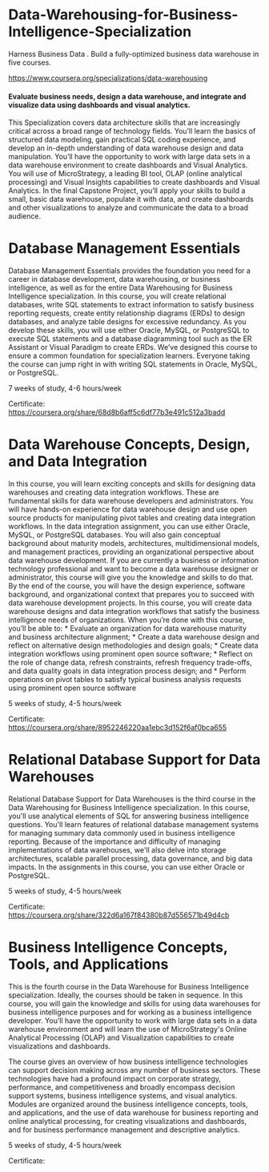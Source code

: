 # Data-Warehousing-for-Business-Intelligence-Specialization
Harness Business Data . Build a fully-optimized business data warehouse in five courses.

https://www.coursera.org/specializations/data-warehousing

#### Evaluate business needs, design a data warehouse, and integrate and visualize data using dashboards and visual analytics.
This Specialization covers data architecture skills that are increasingly critical across a broad range of technology fields. You’ll learn the basics of structured data modeling, gain practical SQL coding experience, and develop an in-depth understanding of data warehouse design and data manipulation. You’ll have the opportunity to work with large data sets in a data warehouse environment to create dashboards and Visual Analytics. You will use of MicroStrategy, a leading BI tool, OLAP (online analytical processing) and Visual Insights capabilities to create dashboards and Visual Analytics. In the final Capstone Project, you’ll apply your skills to build a small, basic data warehouse, populate it with data, and create dashboards and other visualizations to analyze and communicate the data to a broad audience.

# Database Management Essentials
Database Management Essentials provides the foundation you need for a career in database development, data warehousing, or business intelligence, as well as for the entire Data Warehousing for Business Intelligence specialization. In this course, you will create relational databases, write SQL statements to extract information to satisfy business reporting requests, create entity relationship diagrams (ERDs) to design databases, and analyze table designs for excessive redundancy. As you develop these skills, you will use either Oracle, MySQL, or PostgreSQL to execute SQL statements and a database diagramming tool such as the ER Assistant or Visual Paradigm to create ERDs. We’ve designed this course to ensure a common foundation for specialization learners. Everyone taking the course can jump right in with writing SQL statements in Oracle, MySQL, or PostgreSQL.

7 weeks of study, 4-6 hours/week

Certificate: https://coursera.org/share/68d8b6aff5c6df77b3e491c512a3badd

# Data Warehouse Concepts, Design, and Data Integration
In this course, you will learn exciting concepts and skills for designing data warehouses and creating data integration workflows. These are fundamental skills for data warehouse developers and administrators. You will have hands-on experience for data warehouse design and use open source products for manipulating pivot tables and creating data integration workflows. In the data integration assignment, you can use either Oracle, MySQL, or PostgreSQL databases. You will also gain conceptual background about maturity models, architectures, multidimensional models, and management practices, providing an organizational perspective about data warehouse development. If you are currently a business or information technology professional and want to become a data warehouse designer or administrator, this course will give you the knowledge and skills to do that. By the end of the course, you will have the design experience, software background, and organizational context that prepares you to succeed with data warehouse development projects. In this course, you will create data warehouse designs and data integration workflows that satisfy the business intelligence needs of organizations. When you’re done with this course, you’ll be able to: * Evaluate an organization for data warehouse maturity and business architecture alignment; * Create a data warehouse design and reflect on alternative design methodologies and design goals; * Create data integration workflows using prominent open source software; * Reflect on the role of change data, refresh constraints, refresh frequency trade-offs, and data quality goals in data integration process design; and * Perform operations on pivot tables to satisfy typical business analysis requests using prominent open source software

5 weeks of study, 4-5 hours/week

Certificate: https://coursera.org/share/8952246220aa1ebc3d152f6af0bca655

# Relational Database Support for Data Warehouses
Relational Database Support for Data Warehouses is the third course in the Data Warehousing for Business Intelligence specialization. In this course, you'll use analytical elements of SQL for answering business intelligence questions. You'll learn features of relational database management systems for managing summary data commonly used in business intelligence reporting. Because of the importance and difficulty of managing implementations of data warehouses, we'll also delve into storage architectures, scalable parallel processing, data governance, and big data impacts. In the assignments in this course, you can use either Oracle or PostgreSQL.

5 weeks of study, 4-5 hours/week

Certificate: https://coursera.org/share/322d6a167f84380b87d556571b49d4cb

# Business Intelligence Concepts, Tools, and Applications
This is the fourth course in the Data Warehouse for Business Intelligence specialization. Ideally, the courses should be taken in sequence.  In this course, you will gain the knowledge and skills for using data warehouses for business intelligence purposes and for working as a business intelligence developer. You’ll have the opportunity to work with large data sets in a data warehouse environment and will learn the use of MicroStrategy's Online Analytical Processing (OLAP) and Visualization capabilities to create visualizations and dashboards. 

The course gives an overview of how business intelligence technologies can support decision making across any number of business sectors. These technologies have had a profound impact on corporate strategy, performance, and competitiveness and broadly encompass  decision support systems, business intelligence systems, and visual analytics. Modules are organized around the business intelligence concepts, tools, and applications, and the use of data warehouse for business reporting and online analytical processing, for creating visualizations and dashboards, and for business performance management and descriptive analytics.

5 weeks of study, 4-5 hours/week

Certificate: 
